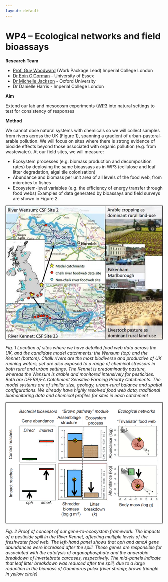 ```yaml
---
layout: default
---
```


# WP4 – Ecological networks and field bioassays

**Research Team**
+ [Prof. Guy Woodward](https://www.imperial.ac.uk/people/guy.woodward) (Work Package Lead) Imperial College London
+ [Dr Eoin O’Gorman](https://www.essex.ac.uk/people/ogorm99208/eoin-o-gorman) - University of Essex
+ [Dr Michelle Jackson](https://www.zoo.ox.ac.uk/people/dr-michelle-jackson) - Oxford University 
+ Dr Danielle Harris - Imperial College London

**Aim** 

Extend our lab and mesocosm experiments ([WP3](WP3.md) into natural settings to test for consistency of responses

**Method** 

We cannot dose natural systems with chemicals so we will collect samples from rivers across the UK (Figure 1), spanning a gradient of urban-pastoral-arable pollution. We will focus on sites where there is strong evidence of biocide effects beyond those associated with organic pollution (e.g. from wastewater). At our field sites, we will measure:
+ Ecosystem processes (e.g. biomass production and decomposition rates) by deploying the same bioassays as in WP3 (cellulose and leaf litter degradation, algal tile colonisation) 
+ Abundance and biomass per unit area of all levels of the food web, from microbes to fishes
+ Ecosystem-level variables (e.g. the efficiency of energy transfer through food webs)
Examples of data generated by bioassays and field surveys are shown in Figure 2. 



![](/assets/img/WP4Fig1.png)

*Fig. 1 Location of sites where we have detailed food web data across the UK, and the candidate model catchments: the Wensum (top) and the Kennet (bottom). Chalk rivers are the most biodiverse and productive of UK running waters, yet are also exposed to a range of chemical stressors in both rural and urban settings. The Kennet is predominantly pasture, whereas the Wensum is arable and monitored intensively for pesticides. Both are DEFRA/EA Catchment Sensitive Farming Priority Catchments. The model systems are of similar size, geology, urban-rural balance and spatial configurations. We already have highly resolved food web data, traditional biomonitoring data and chemical profiles for sites in each catchment*



![](/assets/img/WP4Fig2.png)

*Fig. 2 Proof of concept of our gene-to-ecosystem framework. The impacts of a pesticide spill in the River Kennet, affecting multiple levels of the freshwater food web. The left-hand panel shows that oph and amoA gene abundances were increased after the spill. These genes are responsible for associated with the catalysis of organophosphate and the anaerobic breakdown of invertebrate carcases, respectively. The mid-panels indicate that leaf litter breakdown was reduced after the spill, due to a large reduction in the biomass of Gammarus pulex (river shrimp; brown triangle in yellow circle)*
